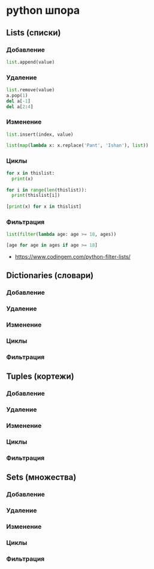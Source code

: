 # python шпора

## Lists (списки)

### Добавление

```python
list.append(value)
```

### Удаление

```python
list.remove(value)
a.pop(1)
del a[-1]
del a[2:4]
```

### Изменение

```python
list.insert(index, value)

list(map(lambda x: x.replace('Pant', 'Ishan'), list))
```

### Циклы

```python
for x in thislist:
  print(x)
 
for i in range(len(thislist)):
  print(thislist[i])
  
[print(x) for x in thislist]
```

### Фильтрация

```python
list(filter(lambda age: age >= 18, ages))

[age for age in ages if age >= 18]
```

- https://www.codingem.com/python-filter-lists/

## Dictionaries (словари)

### Добавление
### Удаление
### Изменение
### Циклы
### Фильтрация

## Tuples (кортежи)

### Добавление
### Удаление
### Изменение
### Циклы
### Фильтрация

## Sets (множества)

### Добавление
### Удаление
### Изменение
### Циклы
### Фильтрация
